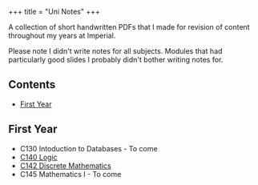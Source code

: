 +++
title = "Uni Notes"
+++

A collection of short handwritten PDFs that I made for revision of content throughout my years at Imperial.

Please note I didn't write notes for all subjects. Modules that had particularly good slides I probably didn't bother writing notes for.

## Contents
- [First Year](#first-year)

## First Year
- C130 Intoduction to Databases - To come
- [C140 Logic](/revision-notes/C140Logic.pdf)
- [C142 Discrete Mathematics](/revision-notes/C142DiscreteMathematics.pdf)
- C145 Mathematics I - To come
